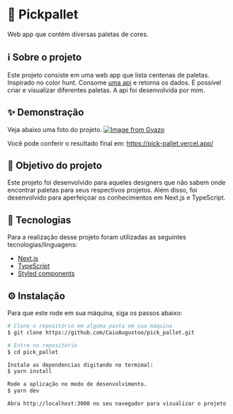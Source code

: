 # 🎨 Pickpallet
Web app que contém diversas paletas de cores.

## ℹ️ Sobre o projeto 
Este projeto consiste em uma web app que lista centenas de paletas. Inspirado no color hunt. Consome [uma api](https://github.com/CaioAugustoo/pickpallet_api) e retorna os dados.
É possível criar e visualizar diferentes paletas. A api foi desenvolvida por mim.

## ✨ Demonstração
Veja abaixo uma foto do projeto.
[![Image from Gyazo](https://i.gyazo.com/202bf930c56eb36a0b6382842cd467a4.png)](https://gyazo.com/202bf930c56eb36a0b6382842cd467a4)

Você pode conferir o resultado final em: https://pick-pallet.vercel.app/


## 🎯 Objetivo do projeto
Este projeto foi desenvolvido para aqueles designers que não sabem onde encontrar paletas para seus respectivos projetos. Além disso, foi desenvolvido para aperfeiçoar os
conhecimentos em Next.js e TypeScript.

## 📝 Tecnologias 
Para a realização desse projeto foram utilizadas as seguintes tecnologias/linguagens: 
- [Next.js](https://nextjs.org/) 
- [TypeScript](https://www.typescriptlang.org/)
- [Styled components](https://styled-components.com)

## ⚙️ Instalação
Para que este rode em sua máquina, siga os passos abaixo:

```bash
# Clone o repositório em alguma pasta em sua máquina
$ git clone https://github.com/CaioAugustoo/pick_pallet.git

# Entre no repositório
$ cd pick_pallet

Instale as dependencias digitando no termimal:
$ yarn install

Rode a aplicação no modo de desenvolvimento.
$ yarn dev

Abra http://localhost:3000 no seu navegador para visualizar o projeto
```
